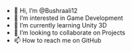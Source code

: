 - 👋 Hi, I’m @Bushraali12
- 👀 I’m interested in Game Development
- 🌱 I’m currently learning Unity 3D
- 💞️ I’m looking to collaborate on Projects
- 📫 How to reach me on GitHub

<!---
Bushraali12/Bushraali12 is a ✨ special ✨ repository because its `README.md` (this file) appears on your GitHub profile.
You can click the Preview link to take a look at your changes.
--->
